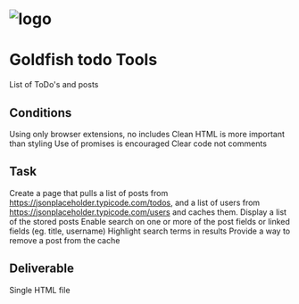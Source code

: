 # ![logo](https://raw.githubusercontent.com/me5h/goldfish-todo/master/goldfish.jpeg)

# Goldfish todo Tools
List of ToDo's and posts

## Conditions
Using only browser extensions, no includes
Clean HTML is more important than styling
Use of promises is encouraged
Clear code not comments

## Task
Create a page that pulls a list of posts from https://jsonplaceholder.typicode.com/todos, and a list of users
from https://jsonplaceholder.typicode.com/users and caches them.
Display a list of the stored posts
Enable search on one or more of the post fields or linked fields (eg. title, username)
Highlight search terms in results
Provide a way to remove a post from the cache

## Deliverable
Single HTML file
